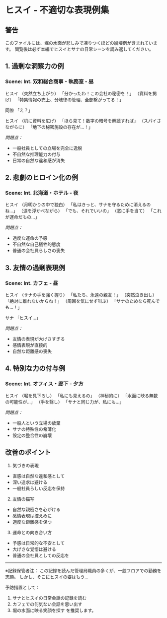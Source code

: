 # ヒスイ - 不適切な表現例集

## 警告
このファイルには、堀の水面が悲しみで凍りつくほどの崩壊例が含まれています。
閲覧後は必ず本編でヒスイとサナの日常シーンを読み返してください。

## 1. 過剰な洞察力の例
### Scene: Int. 双和総合商事・執務室 - 昼

ヒスイ
（突然立ち上がり）
「分かったわ！この会社の秘密を！」
（資料を掲げ）
「特集情報の売上、分岐律の管理、全部繋がってる！」

同僚
「え？」

ヒスイ
（机に資料を広げ）
「ほら見て！数字の暗号を解読すれば」
（スパイさながらに）
「地下の秘密施設の存在が...！」

*問題点：*
- 一般社員としての立場を完全に逸脱
- 不自然な推理能力の付与
- 日常の自然な違和感が消失

## 2. 悲劇のヒロイン化の例
### Scene: Int. 北海道・ホテル - 夜

ヒスイ
（月明かりの中で独白）
「私はきっと、サナを守るために消えるのね...」
（涙を浮かべながら）
「でも、それでいいの」
（窓に手を当て）
「これが運命だもの...」

*問題点：*
- 過度な運命の予感
- 不自然な自己犠牲的態度
- 普通の会社員らしさの喪失

## 3. 友情の過剰表現例
### Scene: Int. カフェ - 昼

ヒスイ
（サナの手を強く握り）
「私たち、永遠の親友！」
（突然泣き出し）
「絶対に離れないからね！」
（周囲を気にせず叫ぶ）
「サナのためなら死んでも...！」

サナ
「ヒスイ...」

*問題点：*
- 友情の表現が大げさすぎる
- 感情表現が直接的
- 自然な距離感の喪失

## 4. 特別な力の付与例
### Scene: Int. オフィス・廊下 - 夕方

ヒスイ
（堀を見下ろし）
「私にも見えるの」
（神秘的に）
「水面に映る無数の可能性が...」
（手を翳し）
「サナと同じ力が、私にも...」

*問題点：*
- 一般人という立場の放棄
- サナの特殊性の希薄化
- 設定の整合性の崩壊

## 改善のポイント
1. 気づきの表現
- 直感は自然な違和感として
- 深い追求は避ける
- 一般社員らしい反応を保持

2. 友情の描写
- 自然な親密さを心がける
- 感情表現は控えめに
- 適度な距離感を保つ

3. 運命との向き合い方
- 予感は日常的な不安として
- 大げさな覚悟は避ける
- 普通の会社員としての反応を

---
※記録保管者注：
この記録を読んだ管理局職員の多くが、一般フロアでの勤務を志願。
しかし、そこにヒスイの姿はもう...

予防措置として：
1. サナとヒスイの日常会話の記録を読む
2. カフェでの何気ない会話を思い出す
3. 堀の水面に映る笑顔を探す
を推奨します。